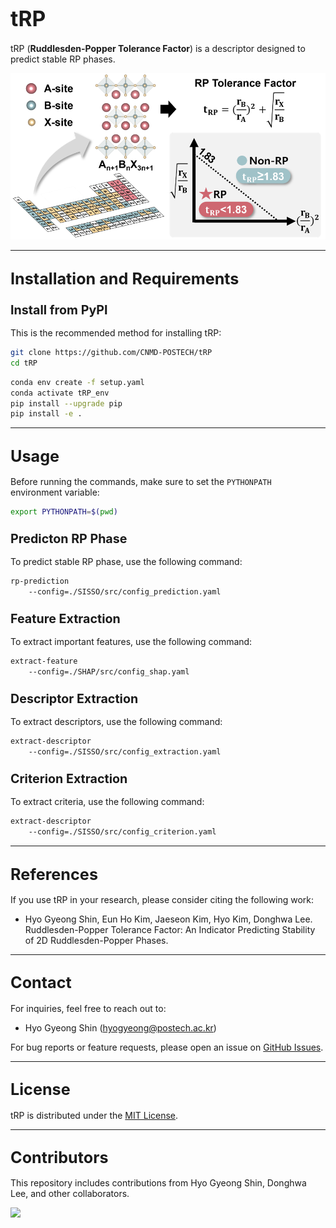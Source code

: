 # <span style="font-size:larger;">tRP</span>

tRP (**Ruddlesden-Popper Tolerance Factor**) is a descriptor designed to predict stable RP phases. 

![tRP Banner Image](https://github.com/CNMD-POSTECH/tRP/blob/main/Figure/tRP.png?raw=true)

---

## <span style="font-size:larger;">Installation and Requirements</span>

### <span style="font-size:larger;">Install from PyPI</span>

This is the recommended method for installing tRP:

```bash
git clone https://github.com/CNMD-POSTECH/tRP
cd tRP
```

```bash
conda env create -f setup.yaml
conda activate tRP_env
pip install --upgrade pip
pip install -e .
```

---

## <span style="font-size:larger;">Usage</span>

Before running the commands, make sure to set the `PYTHONPATH` environment variable:

```bash
export PYTHONPATH=$(pwd)
```

### <span style="font-size:larger;">Predicton RP Phase</span>

To predict stable RP phase, use the following command:

```bash
rp-prediction
    --config=./SISSO/src/config_prediction.yaml
```

### <span style="font-size:larger;">Feature Extraction</span>

To extract important features, use the following command:

```bash
extract-feature 
    --config=./SHAP/src/config_shap.yaml
```

### <span style="font-size:larger;">Descriptor Extraction</span>

To extract descriptors, use the following command:

```bash
extract-descriptor 
    --config=./SISSO/src/config_extraction.yaml
```

### <span style="font-size:larger;">Criterion Extraction</span>

To extract criteria, use the following command:

```bash
extract-descriptor
    --config=./SISSO/src/config_criterion.yaml
```

---

## <span style="font-size:larger;">References</span>

If you use tRP in your research, please consider citing the following work:

- Hyo Gyeong Shin, Eun Ho Kim, Jaeseon Kim, Hyo Kim, Donghwa Lee.  
  Ruddlesden-Popper Tolerance Factor: An Indicator Predicting Stability of 2D Ruddlesden-Popper Phases.

---

## <span style="font-size:larger;">Contact</span>

For inquiries, feel free to reach out to:
- Hyo Gyeong Shin ([hyogyeong@postech.ac.kr](mailto:hyogyeong@postech.ac.kr))

For bug reports or feature requests, please open an issue on [GitHub Issues](https://github.com/CNMD-POSTECH/tRP/issues).

---

## <span style="font-size:larger;">License</span>

tRP is distributed under the [MIT License](MIT.md).

---

## <span style="font-size:larger;">Contributors</span>

This repository includes contributions from Hyo Gyeong Shin, Donghwa Lee, and other collaborators.

<a href="https://github.com/CNMD-POSTECH/tRP/graphs/contributors">
  <img src="https://contrib.rocks/image?repo=CNMD-POSTECH/tRP" />
</a>
